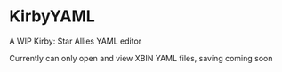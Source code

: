 # KirbyYAML
A WIP Kirby: Star Allies YAML editor

Currently can only open and view XBIN YAML files, saving coming soon
